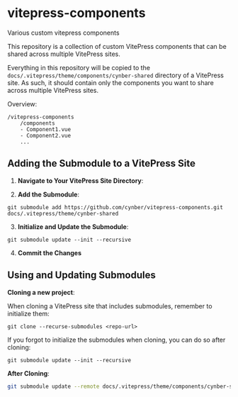 # vitepress-components
 Various custom vitepress components

This repository is a collection of custom VitePress components that can be shared across multiple VitePress sites.

Everything in this repository will be copied to the `docs/.vitepress/theme/components/cynber-shared` directory of a VitePress site. As such, it should contain only the components you want to share across multiple VitePress sites.
   
Overview:
```
/vitepress-components
    /components
    - Component1.vue
    - Component2.vue
    ...
```

## Adding the Submodule to a VitePress Site

1. **Navigate to Your VitePress Site Directory**:

2. **Add the Submodule**:

```
git submodule add https://github.com/cynber/vitepress-components.git docs/.vitepress/theme/cynber-shared
```

3. **Initialize and Update the Submodule**:

```
git submodule update --init --recursive
```

4. **Commit the Changes**


## Using and Updating Submodules

**Cloning a new project**:

When cloning a VitePress site that includes submodules, remember to initialize them:

```
git clone --recurse-submodules <repo-url>
```

If you forgot to initialize the submodules when cloning, you can do so after cloning:

```
git submodule update --init --recursive
```

**After Cloning**:

```bash
git submodule update --remote docs/.vitepress/theme/components/cynber-shared
```
